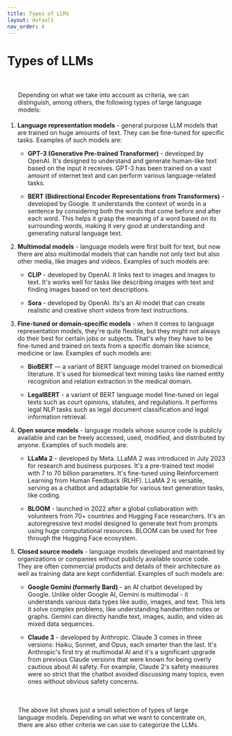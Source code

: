 ```yaml
---
title: Types of LLMs
layout: default
nav_order: 4
---
```


# Types of LLMs

<p style= "padding: 35px 25px 5px;">Depending on what we take into account as criteria, we can distinguish, among others, the following types of large language models: </p>

1. **Language representation models** - general purpose LLM models that are trained on huge amounts of text. They can be fine-tuned for specific tasks. Examples of such models are:
   
   - **GPT-3 (Generative Pre-trained Transformer)** - developed by OpenAI. It's designed to understand and generate human-like text based on the input it receives. GPT-3 has been trained on a vast amount of internet text and can perform various language-related tasks.
   
   - **BERT (Bidirectional Encoder Representations from Transformers)** - developed by Google. It understands the context of words in a sentence by considering both the words that come before and after each word. This helps it grasp the meaning of a word based on its surrounding words, making it very good at understanding and generating natural language text.
   
  
2. **Multimodal models** - language models were first built for text, but now there are also multimodal models that can handle not only text but also other media, like images and videos. Examples of such models are:
   - **CLIP** - developed by OpenAI. It links text to images and images to text. It's works well for tasks like describing images with text and finding images based on text descriptions.
   
   - **Sora** - developed by OpenAI. Its's an AI model that can create realistic and creative short videos from text instructions. 


3. **Fine-tuned or domain-specific models** - when it comes to language representation models, they're quite flexible, but they might not always do their best for certain jobs or subjects. That's why they have to be fine-tuned and trained on texts from a specific domain like science, medicine or law. Examples of such models are:
  
   - **BioBERT** — a variant of BERT language model trained on biomedical literature. It's used for biomedical text mining tasks like named entity recognition and relation extraction in the medical domain.
   
   - **LegalBERT** - a variant of BERT language model fine-tuned on legal texts such as court opinions, statutes, and regulations. It performs legal NLP tasks such as legal document classification and legal information retrieval.


4. **Open source models** - language models whose source code is publicly available and can be freely accessed, used, modified, and distributed by anyone. Examples of such models are:
  
   - **LLaMa 2** - developed by Meta. LLaMA 2 was introduced in July 2023 for research and business purposes. It's a pre-trained text model with 7 to 70 billion parameters. It's fine-tuned using Reinforcement Learning from Human Feedback (RLHF). LLaMA 2 is versatile, serving as a chatbot and adaptable for various text generation tasks, like coding. 
   
   - **BLOOM** - launched in 2022 after a global collaboration with volunteers from 70+ countries and Hugging Face researchers. It's an autoregressive text model designed to generate text from prompts using huge computational resources. BLOOM can be used for free through the Hugging Face ecosystem.

5. **Closed source models** - language models developed and maintained by organizations or companies without publicly available source code. They are often commercial products and details of their architecture as well as training data are kept confidential. Examples of such models are:
  
   - **Google Gemini (formerly Bard)** - an AI chatbot developed by Google. Unlike older Google AI, Gemini is multimodal - it understands various data types like audio, images, and text. This lets it solve complex problems, like understanding handwritten notes or graphs. Gemini can directly handle text, images, audio, and video as mixed data sequences.
   
   - **Claude 3** - developed by Anthropic. Claude 3 comes in three versions: Haiku, Sonnet, and Opus, each smarter than the last. It's Anthropic's first try at multimodal AI and it's a significant upgrade from previous Claude versions that were known for being overly cautious about AI safety. For example, Claude 2's safety measures were so strict that the chatbot avoided discussing many topics, even ones without obvious safety concerns.


 <p style= "padding: 35px 25px 5px;"> The above list shows just a small selection of types of large language models. Depending on what we want to concentrate on, there are also other criteria we can use to categorize the LLMs. </p>







  